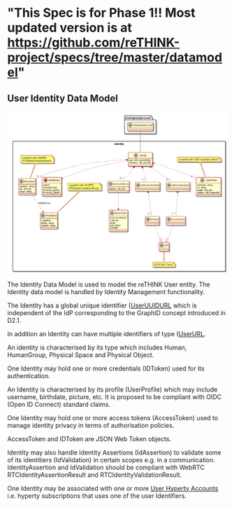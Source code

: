 "This Spec is for Phase 1!! Most updated version is at https://github.com/reTHINK-project/specs/tree/master/datamodel" 
========== 
## User Identity Data Model


![Identity Data Object Model](Identity-Data-Object-Model.png)

The Identity Data Model is used to model the reTHINK User entity. The Identity data model is handled by Identity Management functionality.

The Identity has a global unique identifier ([UserUUIDURL](../address/readme.me#user-url-type) which is independent of the IdP corresponding to the GraphID concept introduced in D2.1.

In addition an Identity can have multiple identifiers of type ([UserURL](../address/readme.me#user-url-type).

An identity is characterised by its type which includes Human, HumanGroup, Physical Space and Physical Object.

One Identity may hold one or more credentials (IDToken) used for its authentication.

An Identity is characterised by its profile (UserProfile) which may include username, birthdate, picture, etc. It is proposed to be compliant with OIDC (Open ID Connect) standard claims.

One Identity may hold one or more access tokens (AccessToken) used to manage identity privacy in terms of authorisation policies.

AccessToken and IDToken are JSON Web Token objects.

Identity may also handle Identity Assertions (IdAssertion) to validate some of its identitiers (IdValidation) in certain scopes e.g. in a communication. IdentityAssertion and IdValidation should be compliant with WebRTC RTCIdentityAssertionResult and RTCIdentityValidationResult.

One Identity may be associated with one or more [User Hyperty Accounts](../user-hyperty-account/readme.md) i.e. hyperty subscriptions that uses one of the user Identifiers.
